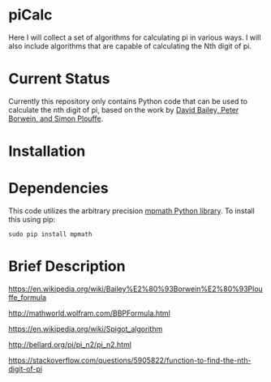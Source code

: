 # piCalc
Here I will collect a set of algorithms for calculating pi in various ways. I will also include algorithms that are capable of calculating the Nth digit of pi.

# Current Status
Currently this repository only contains Python code that can be used to calculate the nth digit of pi, based on the work by [David Bailey, Peter Borwein, and Simon Plouffe](http://www.ams.org/journals/mcom/1997-66-218/S0025-5718-97-00856-9/home.html).

# Installation

# Dependencies
This code utilizes the arbitrary precision [mpmath Python library](http://mpmath.org/doc/current/). To install this using pip:

    sudo pip install mpmath

# Brief Description
https://en.wikipedia.org/wiki/Bailey%E2%80%93Borwein%E2%80%93Plouffe_formula

http://mathworld.wolfram.com/BBPFormula.html

https://en.wikipedia.org/wiki/Spigot_algorithm

http://bellard.org/pi/pi_n2/pi_n2.html

https://stackoverflow.com/questions/5905822/function-to-find-the-nth-digit-of-pi

